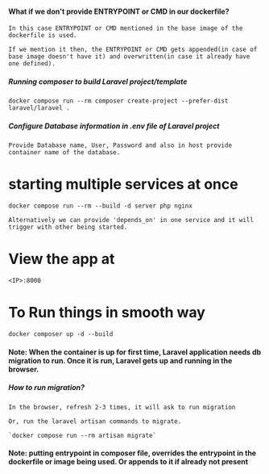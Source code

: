 #### What if we don't provide ENTRYPOINT or CMD in our dockerfile?

    In this case ENTRYPOINT or CMD mentioned in the base image of the dockerfile is used.
    
    If we mention it then, the ENTRYPOINT or CMD gets appended(in case of base image doesn't have it) and overwritten(in case it already have one defined).

##### Running composer to build Laravel project/template

`docker compose run --rm composer create-project --prefer-dist laravel/laravel .`


##### Configure Database information in .env file of Laravel project

    Provide Database name, User, Password and also in host provide container name of the database.


# starting multiple services at once

`docker compose run --rm --build -d server php nginx`

    Alternatively we can provide 'depends_on' in one service and it will trigger with other being started.

# View the app at

    <IP>:8000

# To Run things in smooth way 
    docker composer up -d --build

#### Note: When the container is up for first time, Laravel application needs db migration to run. Once it is run, Laravel gets up and running in the browser.
##### How to run migration?

    In the browser, refresh 2-3 times, it will ask to run migration

    Or, run the laravel artisan commands to migrate.

    `docker compose run --rm artisan migrate`

#### Note: putting entrypoint in composer file, overrides the entrypoint in the dockerfile or image being used. Or appends to it if already not present
    